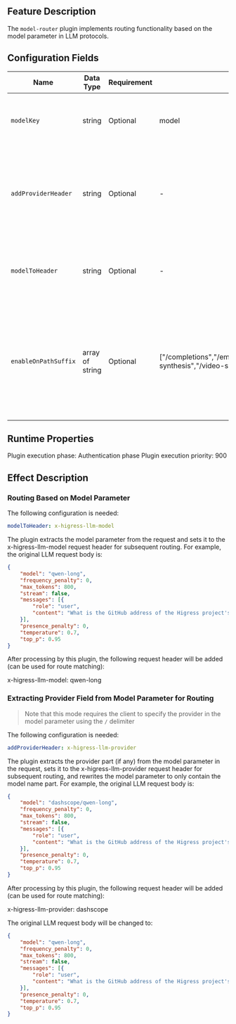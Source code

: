 ## Feature Description
The `model-router` plugin implements routing functionality based on the model parameter in LLM protocols.

## Configuration Fields

| Name                 | Data Type        | Requirement               | Default Value            | Description                                                  |
| -----------          | --------------- | ----------------------- | ------                   | -------------------------------------------           |
| `modelKey`           | string          | Optional                | model                    | Location of the model parameter in the request body          |
| `addProviderHeader`  | string          | Optional                | -                        | Which request header to add the provider name parsed from the model parameter |
| `modelToHeader`      | string          | Optional                | -                        | Which request header to directly add the model parameter to  |
| `enableOnPathSuffix` | array of string | Optional                | ["/completions","/embeddings","/images/generations","/audio/speech","/fine_tuning/jobs","/moderations","/image-synthesis","/video-synthesis"] | Only effective for requests with these specific path suffixes, can be configured as "*" to match all paths |

## Runtime Properties

Plugin execution phase: Authentication phase
Plugin execution priority: 900

## Effect Description

### Routing Based on Model Parameter

The following configuration is needed:

```yaml
modelToHeader: x-higress-llm-model
```

The plugin extracts the model parameter from the request and sets it to the x-higress-llm-model request header for subsequent routing. For example, the original LLM request body is:

```json
{
    "model": "qwen-long",
    "frequency_penalty": 0,
    "max_tokens": 800,
    "stream": false,
    "messages": [{
        "role": "user",
        "content": "What is the GitHub address of the Higress project's main repository?"
    }],
    "presence_penalty": 0,
    "temperature": 0.7,
    "top_p": 0.95
}
```

After processing by this plugin, the following request header will be added (can be used for route matching):

x-higress-llm-model: qwen-long

### Extracting Provider Field from Model Parameter for Routing

> Note that this mode requires the client to specify the provider in the model parameter using the `/` delimiter

The following configuration is needed:

```yaml
addProviderHeader: x-higress-llm-provider
```

The plugin extracts the provider part (if any) from the model parameter in the request, sets it to the x-higress-llm-provider request header for subsequent routing, and rewrites the model parameter to only contain the model name part. For example, the original LLM request body is:

```json
{
    "model": "dashscope/qwen-long",
    "frequency_penalty": 0,
    "max_tokens": 800,
    "stream": false,
    "messages": [{
        "role": "user",
        "content": "What is the GitHub address of the Higress project's main repository?"
    }],
    "presence_penalty": 0,
    "temperature": 0.7,
    "top_p": 0.95
}
```

After processing by this plugin, the following request header will be added (can be used for route matching):

x-higress-llm-provider: dashscope

The original LLM request body will be changed to:

```json
{
    "model": "qwen-long",
    "frequency_penalty": 0,
    "max_tokens": 800,
    "stream": false,
    "messages": [{
        "role": "user",
        "content": "What is the GitHub address of the Higress project's main repository?"
    }],
    "presence_penalty": 0,
    "temperature": 0.7,
    "top_p": 0.95
}

